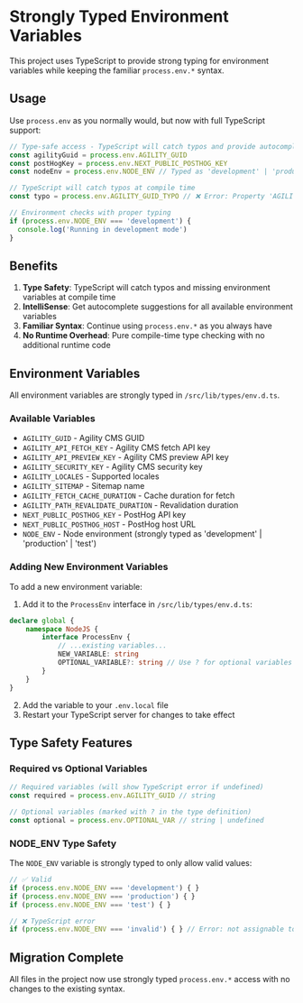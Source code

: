 # Strongly Typed Environment Variables

This project uses TypeScript to provide strong typing for environment variables while keeping the familiar `process.env.*` syntax.

## Usage

Use `process.env` as you normally would, but now with full TypeScript support:

```typescript
// Type-safe access - TypeScript will catch typos and provide autocomplete
const agilityGuid = process.env.AGILITY_GUID
const postHogKey = process.env.NEXT_PUBLIC_POSTHOG_KEY
const nodeEnv = process.env.NODE_ENV // Typed as 'development' | 'production' | 'test'

// TypeScript will catch typos at compile time
const typo = process.env.AGILITY_GUID_TYPO // ❌ Error: Property 'AGILITY_GUID_TYPO' does not exist

// Environment checks with proper typing
if (process.env.NODE_ENV === 'development') {
  console.log('Running in development mode')
}
```

## Benefits

1. **Type Safety**: TypeScript will catch typos and missing environment variables at compile time
2. **IntelliSense**: Get autocomplete suggestions for all available environment variables
3. **Familiar Syntax**: Continue using `process.env.*` as you always have
4. **No Runtime Overhead**: Pure compile-time type checking with no additional runtime code

## Environment Variables

All environment variables are strongly typed in `/src/lib/types/env.d.ts`.

### Available Variables

- `AGILITY_GUID` - Agility CMS GUID
- `AGILITY_API_FETCH_KEY` - Agility CMS fetch API key
- `AGILITY_API_PREVIEW_KEY` - Agility CMS preview API key
- `AGILITY_SECURITY_KEY` - Agility CMS security key
- `AGILITY_LOCALES` - Supported locales
- `AGILITY_SITEMAP` - Sitemap name
- `AGILITY_FETCH_CACHE_DURATION` - Cache duration for fetch
- `AGILITY_PATH_REVALIDATE_DURATION` - Revalidation duration
- `NEXT_PUBLIC_POSTHOG_KEY` - PostHog API key
- `NEXT_PUBLIC_POSTHOG_HOST` - PostHog host URL
- `NODE_ENV` - Node environment (strongly typed as 'development' | 'production' | 'test')

### Adding New Environment Variables

To add a new environment variable:

1. Add it to the `ProcessEnv` interface in `/src/lib/types/env.d.ts`:

```typescript
declare global {
	namespace NodeJS {
		interface ProcessEnv {
			// ...existing variables...
			NEW_VARIABLE: string
			OPTIONAL_VARIABLE?: string // Use ? for optional variables
		}
	}
}
```

2. Add the variable to your `.env.local` file
3. Restart your TypeScript server for changes to take effect

## Type Safety Features

### Required vs Optional Variables

```typescript
// Required variables (will show TypeScript error if undefined)
const required = process.env.AGILITY_GUID // string

// Optional variables (marked with ? in the type definition)
const optional = process.env.OPTIONAL_VAR // string | undefined
```

### NODE_ENV Type Safety

The `NODE_ENV` variable is strongly typed to only allow valid values:

```typescript
// ✅ Valid
if (process.env.NODE_ENV === 'development') { }
if (process.env.NODE_ENV === 'production') { }
if (process.env.NODE_ENV === 'test') { }

// ❌ TypeScript error
if (process.env.NODE_ENV === 'invalid') { } // Error: not assignable to type
```

## Migration Complete

All files in the project now use strongly typed `process.env.*` access with no changes to the existing syntax.

